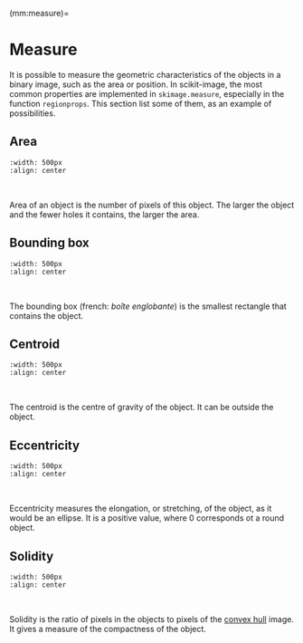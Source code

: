 (mm:measure)=
# Measure

It is possible to measure the geometric characteristics of the objects in a binary image,
such as the area or position.
In scikit-image, the most common properties are implemented in `skimage.measure`, especially in the function `regionprops`.
This section list some of them, as an example of possibilities.

## Area

```{image} prop-area.svg
:width: 500px
:align: center
```
<br />

Area of an object is the number of pixels of this object.
The larger the object and the fewer holes it contains, the larger the area.

## Bounding box

```{image} prop-bbox.svg
:width: 500px
:align: center
```
<br />

The bounding box (french: _boîte englobante_) is the smallest rectangle that contains the object.

## Centroid

```{image} prop-centroid.svg
:width: 500px
:align: center
```
<br />

The centroid is the centre of gravity of the object.
It can be outside the object.

## Eccentricity

```{image} prop-eccentricity.svg
:width: 500px
:align: center
```
<br />

Eccentricity measures the elongation, or stretching, of the object, as it would be an ellipse.
It is a positive value, where 0 corresponds ot a round object.

## Solidity

```{image} prop-solidity.svg
:width: 500px
:align: center
```
<br />

Solidity is the ratio of pixels in the objects to pixels of the [convex hull](https://en.wikipedia.org/wiki/Convex_hull) image.
It gives a measure of the compactness of the object.


